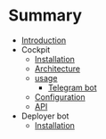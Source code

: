 # Summary

* [Introduction](README.md)
* Cockpit
   * [Installation](docs/jscockpit/installation.md)
   * [Architecture](docs/jscockpit/architecture.md)
   * [usage](docs/jscockpit/usage.md)
       * [Telegram bot](docs/jscockpit/telegram_bot.md)
   * [Configuration](docs/jscockpit/configuration.md)
   * [API](docs/jscockpit/api.md)
* Deployer bot
   * [Installation](docs/deployer_bot/installation.md)

